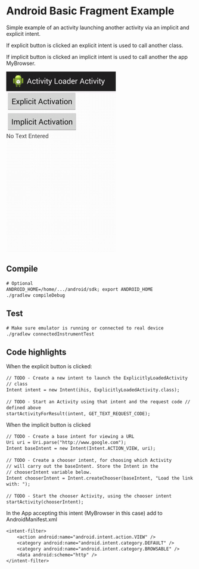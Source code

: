 Android Basic Fragment Example
==============================

Simple example of an activity launching another activity via an implicit and explicit intent.

If explicit button is clicked an explicit intent is used to call another class.

If implicit button is clicked an implicit intent is used to call another the app MyBrowser.

![implicit explicit screenshot](https://github.com/joninvski/android_intent_explicit_implicit_example/raw/master/images/app.png)


Compile
-------

    # Optional
    ANDROID_HOME=/home/.../android/sdk; export ANDROID_HOME
    ./gradlew compileDebug

Test
----

    # Make sure emulator is running or connected to real device
    ./gradlew connectedInstrumentTest


Code highlights
---------------

When the explicit button is clicked:

    // TODO - Create a new intent to launch the ExplicitlyLoadedActivity // class
    Intent intent = new Intent(ihis, ExplicitlyLoadedActivity.class);

    // TODO - Start an Activity using that intent and the request code // defined above
    startActivityForResult(intent, GET_TEXT_REQUEST_CODE);


When the implicit button is clicked

    // TODO - Create a base intent for viewing a URL
    Uri uri = Uri.parse("http://www.google.com");
    Intent baseIntent = new Intent(Intent.ACTION_VIEW, uri);

    // TODO - Create a chooser intent, for choosing which Activity
    // will carry out the baseIntent. Store the Intent in the
    // chooserIntent variable below.
    Intent chooserIntent = Intent.createChooser(baseIntent, "Load the link with: ");

    // TODO - Start the chooser Activity, using the chooser intent
    startActivity(chooserIntent);

In the App accepting this intent (MyBrowser in this case) add to AndroidManifest.xml

    <intent-filter>
        <action android:name="android.intent.action.VIEW" />
        <category android:name="android.intent.category.DEFAULT" />
        <category android:name="android.intent.category.BROWSABLE" />
        <data android:scheme="http" />
    </intent-filter>
